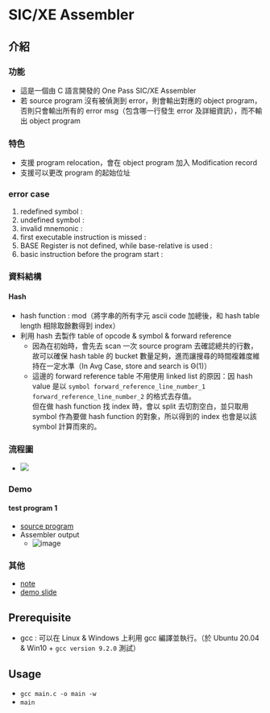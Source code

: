# SIC/XE Assembler
## 介紹
### 功能
- 這是一個由 C 語言開發的 One Pass SIC/XE Assembler
- 若 source program 沒有被偵測到 error，則會輸出對應的 object program，否則只會輸出所有的 error msg（包含哪一行發生 error 及詳細資訊），而不輸出 object program
### 特色
- 支援 program relocation，會在 object program 加入 Modification record
- 支援可以更改 program 的起始位址
### error case
1. redefined symbol :
2. undefined symbol :
3. invalid mnemonic : 
4. first executable instruction is missed :
5. BASE Register is not defined, while base-relative is used :
6. basic instruction before the program start :
### 資料結構
#### Hash
- hash function : mod（將字串的所有字元 ascii code 加總後，和 hash table length 相除取餘數得到 index）
- 利用 hash 去製作 table of opcode & symbol & forward reference
  - 因為在初始時，會先去 scan 一次 source program 去確認總共的行數，故可以確保 hash table 的 bucket 數量足夠，進而讓搜尋的時間複雜度維持在一定水準（In Avg Case, store and search is Θ(1)）
  - 這邊的 forward reference table 不用使用 linked list 的原因：因 hash value 是以 `symbol forward_reference_line_number_1 forward_reference_line_number_2` 的格式去存值。<br/>
  但在做 hash function 找 index 時，會以 split 去切割空白，並只取用 symbol 作為要做 hash function 的對象，所以得到的 index 也會是以該 symbol 計算而來的。
### 流程圖
- <img src="https://hackmd.io/_uploads/ryHLLVTVC.png"/>
### Demo
#### test program 1
- <a href = "https://github.com/tommygood/Assembler/blob/master/testprog3.S">source program</a> 
- Assembler output
  - ![image](https://github.com/tommygood/Assembler/assets/96759292/96cd9a14-58af-400a-922d-60bac106df76)
### 其他
- <a href="https://hackmd.io/@tommygood/SIC-XE-Assembler">note</a>
- <a href="https://hackmd.io/@tommygood/SIC-XE-Demo-Slide">demo slide</a>
## Prerequisite
- gcc : 可以在 Linux & Windows 上利用 gcc 編譯並執行。（於 Ubuntu 20.04 & Win10 + `gcc version 9.2.0` 測試）
## Usage
- `gcc main.c -o main -w`
- `main`
